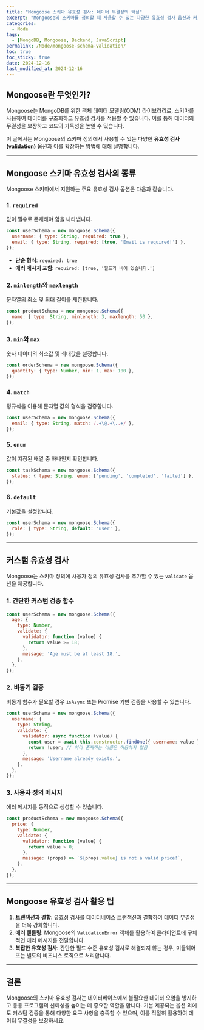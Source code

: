 ```yaml
---
title: "Mongoose 스키마 유효성 검사: 데이터 무결성의 핵심"
excerpt: "Mongoose의 스키마를 정의할 때 사용할 수 있는 다양한 유효성 검사 옵션과 커스텀 검증 방법에 대해 알아봅니다."
categories:
  - Node
tags:
  - [MongoDB, Mongoose, Backend, JavaScript]
permalink: /Node/mongoose-schema-validation/
toc: true
toc_sticky: true
date: 2024-12-16
last_modified_at: 2024-12-16
---
```


## Mongoose란 무엇인가?

Mongoose는 MongoDB를 위한 객체 데이터 모델링(ODM) 라이브러리로, 스키마를 사용하여 데이터를 구조화하고 유효성 검사를 적용할 수 있습니다. 이를 통해 데이터의 무결성을 보장하고 코드의 가독성을 높일 수 있습니다.

이 글에서는 Mongoose의 스키마 정의에서 사용할 수 있는 다양한 **유효성 검사(validation)** 옵션과 이를 확장하는 방법에 대해 설명합니다.

---

## Mongoose 스키마 유효성 검사의 종류

Mongoose 스키마에서 지원하는 주요 유효성 검사 옵션은 다음과 같습니다.

### 1. `required`
값이 필수로 존재해야 함을 나타냅니다. 

```javascript
const userSchema = new mongoose.Schema({
  username: { type: String, required: true },
  email: { type: String, required: [true, 'Email is required!'] },
});
```
- **단순 형식**: `required: true`
- **에러 메시지 포함**: `required: [true, '필드가 비어 있습니다.']`

### 2. `minlength`와 `maxlength`
문자열의 최소 및 최대 길이를 제한합니다.

```javascript
const productSchema = new mongoose.Schema({
  name: { type: String, minlength: 3, maxlength: 50 },
});
```

### 3. `min`와 `max`
숫자 데이터의 최소값 및 최대값을 설정합니다.

```javascript
const orderSchema = new mongoose.Schema({
  quantity: { type: Number, min: 1, max: 100 },
});
```

### 4. `match`
정규식을 이용해 문자열 값의 형식을 검증합니다.

```javascript
const userSchema = new mongoose.Schema({
  email: { type: String, match: /.+\@.+\..+/ },
});
```

### 5. `enum`
값이 지정된 배열 중 하나인지 확인합니다.

```javascript
const taskSchema = new mongoose.Schema({
  status: { type: String, enum: ['pending', 'completed', 'failed'] },
});
```

### 6. `default`
기본값을 설정합니다.

```javascript
const userSchema = new mongoose.Schema({
  role: { type: String, default: 'user' },
});
```

---

## 커스텀 유효성 검사

Mongoose는 스키마 정의에 사용자 정의 유효성 검사를 추가할 수 있는 `validate` 옵션을 제공합니다.

### 1. 간단한 커스텀 검증 함수

```javascript
const userSchema = new mongoose.Schema({
  age: {
    type: Number,
    validate: {
      validator: function (value) {
        return value >= 18;
      },
      message: 'Age must be at least 18.',
    },
  },
});
```

### 2. 비동기 검증
비동기 함수가 필요할 경우 `isAsync` 또는 Promise 기반 검증을 사용할 수 있습니다.

```javascript
const userSchema = new mongoose.Schema({
  username: {
    type: String,
    validate: {
      validator: async function (value) {
        const user = await this.constructor.findOne({ username: value });
        return !user; // 이미 존재하는 이름은 허용하지 않음
      },
      message: 'Username already exists.',
    },
  },
});
```

### 3. 사용자 정의 메시지
에러 메시지를 동적으로 생성할 수 있습니다.

```javascript
const productSchema = new mongoose.Schema({
  price: {
    type: Number,
    validate: {
      validator: function (value) {
        return value > 0;
      },
      message: (props) => `${props.value} is not a valid price!`,
    },
  },
});
```

---

## Mongoose 유효성 검사 활용 팁

1. **트랜잭션과 결합**: 유효성 검사를 데이터베이스 트랜잭션과 결합하여 데이터 무결성을 더욱 강화합니다.
2. **에러 핸들링**: Mongoose의 `ValidationError` 객체를 활용하여 클라이언트에 구체적인 에러 메시지를 전달합니다.
3. **복잡한 유효성 검사**: 간단한 필드 수준 유효성 검사로 해결되지 않는 경우, 미들웨어 또는 별도의 비즈니스 로직으로 처리합니다.

---

## 결론

Mongoose의 스키마 유효성 검사는 데이터베이스에서 불필요한 데이터 오염을 방지하고 응용 프로그램의 신뢰성을 높이는 데 중요한 역할을 합니다. 기본 제공되는 옵션 외에도 커스텀 검증을 통해 다양한 요구 사항을 충족할 수 있으며, 이를 적절히 활용하여 데이터 무결성을 보장하세요.


